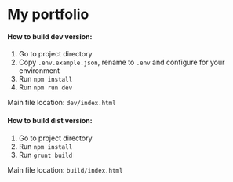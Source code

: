 # My portfolio

#### How to build dev version:

1. Go to project directory
2. Copy `.env.example.json`, rename to `.env` and configure for your environment
3. Run `npm install`
4. Run `npm run dev`

Main file location: `dev/index.html`

#### How to build dist version:
1. Go to project directory
2. Run `npm install`
3. Run `grunt build`

Main file location: `build/index.html`
